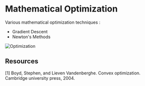 # Mathematical Optimization
Various mathematical optimization techniques :

- Gradient Descent
- Newton's Methods

![Optimization](https://github.com/vincentbonnetcg/Numerical-Bric-a-Brac/blob/master/optimizations/img/optimization.png)


## Resources
[1] Boyd, Stephen, and Lieven Vandenberghe. Convex optimization. Cambridge university press, 2004.


